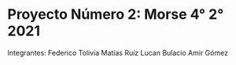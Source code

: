 # Proyecto Número 2: Morse 4° 2° 2021

Integrantes:
            Federico Tolivia
            Matías Ruíz
            Lucan Bulacio
            Amir Gómez


